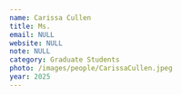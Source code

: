 ```yaml
---
name: Carissa Cullen
title: Ms.
email: NULL
website: NULL
note: NULL
category: Graduate Students
photo: /images/people/CarissaCullen.jpeg
year: 2025
---
```

